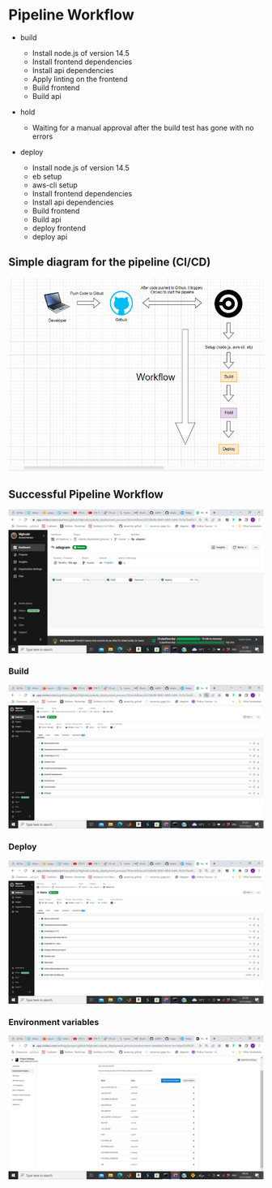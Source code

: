 # Pipeline Workflow

- build
    - Install node.js of version 14.5
    - Install frontend dependencies
    - Install api dependencies 
    - Apply linting on the frontend
    - Build frontend 
    - Build api

- hold
    - Waiting for a manual approval after the build test has gone with no errors
- deploy
    - Install node.js of version 14.5
    - eb setup
    - aws-cli setup
    - Install frontend dependencies
    - Install api dependencies 
    - Build frontend 
    - Build api
    - deploy frontend
    - deploy api


## Simple diagram for the pipeline (CI/CD)
![](../screenshots/pipeline_diagram.png)


## Successful Pipeline Workflow 
![Workflow](../screenshots/workflow.png)

### Build
![Build](../screenshots/build.png)

### Deploy  
![Deploy](../screenshots/deploy.png)

### Environment variables  
![secrets](../screenshots/secrets.png)
